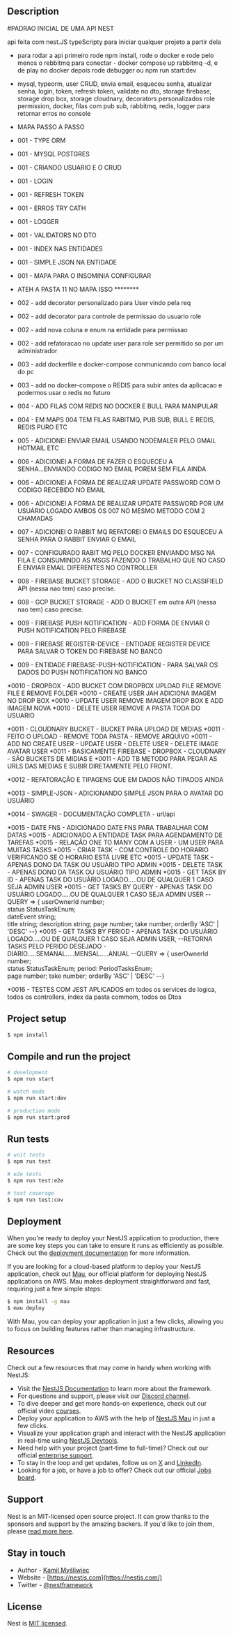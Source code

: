 ## Description

#PADRAO INICIAL DE UMA API NEST

api feita com nest.JS typeScripty para iniciar qualquer projeto a partir dela

* para rodar a api primeiro rode npm install, rode o docker e rode pelo menos o rebbitmq para conectar - docker compose up rabbitmq -d, e de play no docker depois rode debugger ou npm run start:dev

* mysql, typeorm, user CRUD, envia email, esqueceu senha, atualizar senha, login, token, refresh token,
validate no dto, storage firebase, storage drop box, storage cloudnary, decorators personalizados role permission,
docker, filas com pub sub, rabbitmq, redis, logger para retornar erros no console 

* MAPA PASSO A PASSO

* 001 - TYPE ORM
* 001 - MYSQL POSTGRES
* 001 - CRIANDO USUARIO E O CRUD
* 001 - LOGIN
* 001 - REFRESH TOKEN
* 001 - ERROS TRY CATH
* 001 - LOGGER
* 001 - VALIDATORS NO DTO
* 001 - INDEX NAS ENTIDADES
* 001 - SIMPLE JSON NA ENTIDADE
* 001 - MAPA PARA O INSOMINIA CONFIGURAR

* ATEH A PASTA 11 NO MAPA ISSO ********

* 002 - add decorator personalizado para User vindo pela req
* 002 - add decorator para controle de permissao do usuario role
* 002 - add nova coluna e enum na entidade para permissao
* 002 - add refatoracao no update user para role ser permitido so por um administrador

* 003 - add dockerfile e docker-compose conmunicando com banco local do pc
* 003 - add no docker-compose o REDIS para subir antes da aplicacao e podermos usar o redis no futuro

* 004 - ADD FILAS COM REDIS NO DOCKER E BULL PARA MANIPULAR
* 004 - EM MAPS 004 TEM FILAS RABITMQ, PUB SUB, BULL E REDIS, REDIS PURO ETC 

* 005 - ADICIONEI ENVIAR EMAIL USANDO NODEMALER PELO GMAIL  HOTMAIL ETC

* 006 - ADICIONEI A FORMA DE FAZER O ESQUECEU A SENHA...ENVIANDO CODIGO NO EMAIL POREM SEM FILA AINDA
* 006 - ADICIONEI A FORMA DE REALIZAR UPDATE PASSWORD COM O CODIGO RECEBIDO NO EMAIL
* 006 - ADICIONEI A FORMA DE REALIZAR UPDATE PASSWORD POR UM USUÁRIO LOGADO AMBOS OS 007 NO MESMO METODO COM 2 CHAMADAS 

* 007 - ADICIONEI O RABBIT MQ REFATOREI O EMAILS DO ESQUECEU A SENHA PARA O RABBIT ENVIAR O EMAIL 
* 007 - CONFIGURADO RABIT MQ PELO DOCKER ENVIANDO MSG NA FILA E CONSUMINDO AS MSGS FAZENDO O TRABALHO QUE NO CASO É ENVIAR EMAIL
DIFERENTES NO CONTROLLER

* 008 - FIREBASE BUCKET STORAGE - ADD O BUCKET NO CLASSIFIELD API (nessa nao tem) caso precise.
* 008 - GCP BUCKET STORAGE - ADD O BUCKET em outra API (nessa nao tem) caso precise.

* 009 - FIREBASE PUSH NOTIFICATION - ADD FORMA DE ENVIAR O PUSH NOTIFICATION PELO FIREBASE
* 009 - FIREBASE REGISTER-DEVICE - ENTIDADE REGISTER DEVICE PARA SALVAR O TOKEN DO FIREBASE NO BANCO
* 009 - ENTIDADE FIREBASE-PUSH-NOTIFICATION - PARA SALVAR OS DADOS DO PUSH NOTIFICATION NO BANCO

*0010 - DROPBOX - ADD BUCKET COM DROPBOX UPLOAD FILE REMOVE FILE E REMOVE FOLDER
*0010 - CREATE USER JAH ADICIONA IMAGEM NO DROP BOX
*0010 - UPDATE USER REMOVE IMAGEM DROP BOX E ADD IMAGEM NOVA
*0010 - DELETE USER REMOVE A PASTA TODA DO USUARIO

*0011 - CLOUDNARY BUCKET - BUCKET PARA UPLOAD DE MIDIAS 
*0011 - FEITO O UPLOAD - REMOVE TODA PASTA - REMOVE ARQUIVO
*0011 - ADD NO CREATE USER - UPDATE USER - DELETE USER - DELETE IMAGE AVATAR USER
*0011 - BASICAMENTE FIREBASE - DROPBOX - CLOUDNARY - SÃO BUCKETS DE MIDIAS E 
*0011 - ADD TB METODO PARA PEGAR AS URLS DAS MEDIAS E SUBIR DIRETAMENTE PELO FRONT.

*0012 - REFATORAÇÃO E TIPAGENS QUE EM DADOS NÃO TIPADOS AINDA

*0013 - SIMPLE-JSON - ADICIONANDO SIMPLE JSON PARA O AVATAR DO USUÁRIO

*0014 - SWAGER - DOCUMENTAÇÃO COMPLETA - url/api

*0015 - DATE FNS - ADICIONADO DATE FNS PARA TRABALHAR COM DATAS
*0015 - ADICIONADO A ENTIDADE TASK PARA AGENDAMENTO DE TAREFAS
*0015 - RELAÇÃO ONE TO MANY COM A USER - UM USER PARA MUITAS TASKS
*0015 - CRIAR TASK -  COM CONTROLE DO HORARIO VERIFICANDO SE O HORARIO ESTÁ LIVRE ETC
*0015 - UPDATE TASK - APENAS DONO DA TASK OU USUÁRIO TIPO ADMIN
*0015 - DELETE TASK - APENAS DONO DA TASK OU USUÁRIO TIPO ADMIN
*0015 - GET TASK BY ID - APENAS TASK DO USUÁRIO LOGADO.....OU DE QUALQUER 1 CASO SEJA ADMIN USER
*0015 - GET TASKS BY QUERY - APENAS TASK DO USUÁRIO LOGADO.....OU DE QUALQUER 1 CASO SEJA ADMIN USER
--QUERY => {
    userOwnerId number;    
    status StatusTaskEnum;  
    dateEvent string;    
    title string;
    description string;
    page number;
    take number;
    orderBy 'ASC' | 'DESC'
--}
*0015 - GET TASKS BY PERIOD - APENAS TASK DO USUÁRIO LOGADO.....OU DE QUALQUER 1 CASO SEJA ADMIN USER,
--RETORNA TASKS PELO PERIDO DESEJADO - DIARIO.....SEMANAL.....MENSAL.....ANUAL
--QUERY => {
    userOwnerId number;    
    status StatusTaskEnum; 
    period: PeriodTasksEnum;    
    page number;
    take number;
    orderBy 'ASC' | 'DESC'
--}


*0016 - TESTES COM JEST APLICADOS em todos os services de logica, todos os controllers, index da pasta commom, todos os Dtos

## Project setup

```bash
$ npm install
```

## Compile and run the project

```bash
# development
$ npm run start

# watch mode
$ npm run start:dev

# production mode
$ npm run start:prod
```

## Run tests

```bash
# unit tests
$ npm run test

# e2e tests
$ npm run test:e2e

# test coverage
$ npm run test:cov
```

## Deployment

When you're ready to deploy your NestJS application to production, there are some key steps you can take to ensure it runs as efficiently as possible. Check out the [deployment documentation](https://docs.nestjs.com/deployment) for more information.

If you are looking for a cloud-based platform to deploy your NestJS application, check out [Mau](https://mau.nestjs.com), our official platform for deploying NestJS applications on AWS. Mau makes deployment straightforward and fast, requiring just a few simple steps:

```bash
$ npm install -g mau
$ mau deploy
```

With Mau, you can deploy your application in just a few clicks, allowing you to focus on building features rather than managing infrastructure.

## Resources

Check out a few resources that may come in handy when working with NestJS:

- Visit the [NestJS Documentation](https://docs.nestjs.com) to learn more about the framework.
- For questions and support, please visit our [Discord channel](https://discord.gg/G7Qnnhy).
- To dive deeper and get more hands-on experience, check out our official video [courses](https://courses.nestjs.com/).
- Deploy your application to AWS with the help of [NestJS Mau](https://mau.nestjs.com) in just a few clicks.
- Visualize your application graph and interact with the NestJS application in real-time using [NestJS Devtools](https://devtools.nestjs.com).
- Need help with your project (part-time to full-time)? Check out our official [enterprise support](https://enterprise.nestjs.com).
- To stay in the loop and get updates, follow us on [X](https://x.com/nestframework) and [LinkedIn](https://linkedin.com/company/nestjs).
- Looking for a job, or have a job to offer? Check out our official [Jobs board](https://jobs.nestjs.com).

## Support

Nest is an MIT-licensed open source project. It can grow thanks to the sponsors and support by the amazing backers. If you'd like to join them, please [read more here](https://docs.nestjs.com/support).

## Stay in touch

- Author - [Kamil Myśliwiec](https://twitter.com/kammysliwiec)
- Website - [https://nestjs.com](https://nestjs.com/)
- Twitter - [@nestframework](https://twitter.com/nestframework)

## License

Nest is [MIT licensed](https://github.com/nestjs/nest/blob/master/LICENSE).
